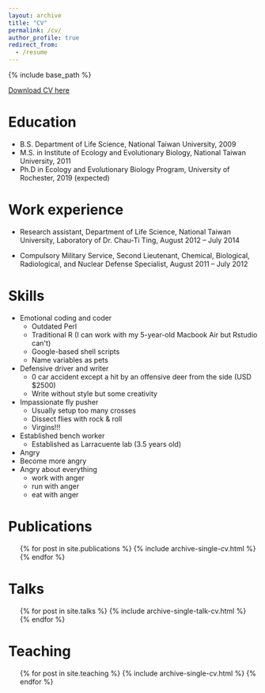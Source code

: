 ```yaml
---
layout: archive
title: "CV"
permalink: /cv/
author_profile: true
redirect_from:
  - /resume
---
```


{% include base_path %}

[Download CV here](/files/cv.pdf)

Education
======
* B.S. Department of Life Science, National Taiwan University, 2009
* M.S. in Institute of Ecology and Evolutionary Biology, National Taiwan University, 2011
* Ph.D in Ecology and Evolutionary Biology Program, University of Rochester, 2019 (expected)

Work experience
======
* Research assistant, Department of Life Science, National Taiwan University, Laboratory of Dr. Chau-Ti Ting, 
August 2012 – July 2014

* Compulsory Military Service, Second Lieutenant, Chemical, Biological, Radiological, and Nuclear Defense Specialist, August 2011 – July 2012
  
Skills
======
* Emotional coding and coder
  * Outdated Perl
  * Traditional R (I can work with my 5-year-old Macbook Air but Rstudio can't)
  * Google-based shell scripts
  * Name variables as pets
* Defensive driver and writer
  * 0 car accident except a hit by an offensive deer from the side (USD $2500)
  * Write without style but some creativity
* Impassionate fly pusher
  * Usually setup too many crosses
  * Dissect flies with rock & roll
  * Virgins!!!
* Established bench worker
  * Established as Larracuente lab (3.5 years old)
* Angry
* Become more angry
* Angry about everything
  * work with anger
  * run with anger
  * eat with anger

Publications
======
  <ul>{% for post in site.publications %}
    {% include archive-single-cv.html %}
  {% endfor %}</ul>
  
Talks
======
  <ul>{% for post in site.talks %}
    {% include archive-single-talk-cv.html %}
  {% endfor %}</ul>
  
Teaching
======
  <ul>{% for post in site.teaching %}
    {% include archive-single-cv.html %}
  {% endfor %}</ul>
  
